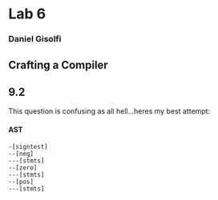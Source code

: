 # Lab 6

### Daniel Gisolfi

## Crafting a Compiler

## 9.2

This question is confusing as all hell...heres my best attempt:

#### AST

```
-[signtest]
--[neg]
---[stmts]
--[zero]
---[stmts]
--[pos]
---[stmts]
```